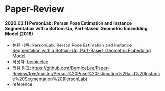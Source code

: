 # Paper-Review

#### 2020.03.11 PersonLab: Person Pose Estimation and Instance Segmentation with a Bottom-Up, Part-Based, Geometric Embedding Model (2018)

- 논문 제목: [PersonLab: Person Pose Estimation and Instance Segmentation with a Bottom-Up, Part-Based, Geometric Embedding Model](https://arxiv.org/pdf/1803.08225.pdf)
- 작성자: [bernicelee](https://github.com/bernicelee)
- 리뷰 링크: https://github.com/BerniceLee/Paper-Review/tree/master/Person%20Pose%20Estimation%20and%20Instance%20Segmentation%20(PersonLab)
- reference